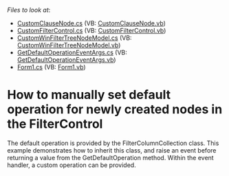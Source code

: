 <!-- default file list -->
*Files to look at*:

* [CustomClauseNode.cs](./CS/Q253493/FilterControl/CustomClauseNode.cs) (VB: [CustomClauseNode.vb](./VB/Q253493/FilterControl/CustomClauseNode.vb))
* [CustomFilterControl.cs](./CS/Q253493/FilterControl/CustomFilterControl.cs) (VB: [CustomFilterControl.vb](./VB/Q253493/FilterControl/CustomFilterControl.vb))
* [CustomWinFilterTreeNodeModel.cs](./CS/Q253493/FilterControl/CustomWinFilterTreeNodeModel.cs) (VB: [CustomWinFilterTreeNodeModel.vb](./VB/Q253493/FilterControl/CustomWinFilterTreeNodeModel.vb))
* [GetDefaultOperationEventArgs.cs](./CS/Q253493/FilterControl/GetDefaultOperationEventArgs.cs) (VB: [GetDefaultOperationEventArgs.vb](./VB/Q253493/FilterControl/GetDefaultOperationEventArgs.vb))
* [Form1.cs](./CS/Q253493/Form1.cs) (VB: [Form1.vb](./VB/Q253493/Form1.vb))
<!-- default file list end -->
# How to manually set default operation for newly created nodes in the FilterControl


<p>The default operation is provided by the FilterColumnCollection class. This example demonstrates how to inherit this class, and raise an event before returning a value from the GetDefaultOperation method. Within the event handler, a custom operation can be provided.</p>

<br/>


